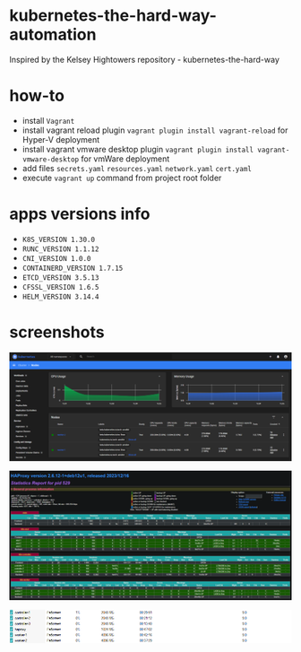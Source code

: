 # kubernetes-the-hard-way-automation
Inspired by the Kelsey Hightowers repository - kubernetes-the-hard-way

# how-to
* install `Vagrant`
* install vagrant reload plugin `vagrant plugin install vagrant-reload` for Hyper-V deployment
* install vagrant vmware desktop plugin `vagrant plugin install vagrant-vmware-desktop` for vmWare deployment
* add files `secrets.yaml` `resources.yaml` `network.yaml` `cert.yaml`
* execute `vagrant up` command from project root folder

# apps versions info
* `K8S_VERSION 1.30.0`
* `RUNC_VERSION 1.1.12`
* `CNI_VERSION 1.0.0`
* `CONTAINERD_VERSION 1.7.15`
* `ETCD_VERSION 3.5.13`
* `CFSSL_VERSION 1.6.5`
* `HELM_VERSION 3.14.4`

# screenshots
![k8s-dashboard](./docs/screenshots/dashboard.png)

![k8s-haproxy](./docs/screenshots/haproxy.png)

![k8s-vms](./docs/screenshots/hyper-v_vms.png)  
